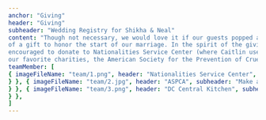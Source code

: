 ```yaml
---
anchor: "Giving"
header: "Giving"
subheader: "Wedding Registry for Shikha & Neal"
content: "Though not necessary, we would love it if our guests popped a bottle of Champagne instead
of a gift to honor the start of our marriage. In the spirit of the giving season, please feel
encouraged to donate to Nationalities Service Center (where Caitlin used to work!), or another of
our favorite charities, the American Society for the Prevention of Cruelty to Animals."
teamMember: [
{ imageFileName: "team/1.png", header: "Nationalities Service Center", subheader: "Welcoming the world to Philadelphia since 1921", social: { website: "https://nscphila.org/donate", twitter: "NSCPhila", facebook: "NationalitiesServiceCenter", instagram: "nscphila"
} }, { imageFileName: "team/2.jpg", header: "ASPCA", subheader: "Make a difference for animals", social: { website: "https://secure.aspca.org/donate/donate-202011-mwdr1-t1-p1?ms=wb_top_homepage-donate&initialms=wb_top_homepage-donate&pcode=WEBMEMBER&lpcode=WEBGUARD", twitter: "ASPCA", facebook: "aspca", instagram: "aspca"
} }, { imageFileName: "team/3.png", header: "DC Central Kitchen", subheader: "We fight hunger differently", social: { website: "https://dccentralkitchen.org/donate/", twitter: "dcck", facebook: "dccentralkitchen", instagram: "dccentralkitchen"
} },
]
---
```

